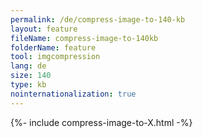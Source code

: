 ```yaml
---
permalink: /de/compress-image-to-140-kb
layout: feature
fileName: compress-image-to-140kb
folderName: feature
tool: imgcompression
lang: de
size: 140
type: kb
nointernationalization: true
---
```

{%- include compress-image-to-X.html -%}       
